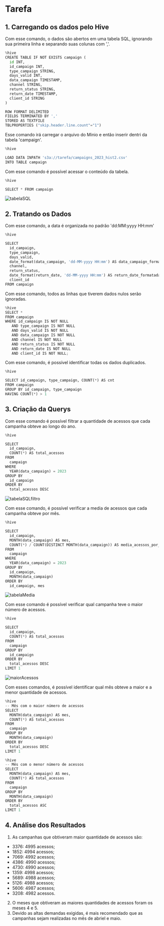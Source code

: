 # Tarefa
## 1. Carregando os dados pelo Hive
Com esse comando, o dados são abertos em uma tabela SQL, ignorando sua primeira linha e separando suas colunas com ','. 
```python
%hive
CREATE TABLE IF NOT EXISTS campaign (
  id INT,
  id_campaign INT,
  type_campaign STRING,
  days_valid INT,
  data_campaign TIMESTAMP,
  channel STRING,
  return_status STRING,
  return_date TIMESTAMP,
  client_id STRING
)

ROW FORMAT DELIMITED
FIELDS TERMINATED BY ','
STORED AS TEXTFILE
TBLPROPERTIES ("skip.header.line.count"="1")
```
Esse comando irá carregar o arquivo do Minio e então inserir dentri da tabela 'campaign'.
```python
%hive

LOAD DATA INPATH 's3a://tarefa/campaigns_2023_hist2.csv'
INTO TABLE campaign
```

Com esse comando é possível acessar o conteúdo da tabela.
```python
%hive

SELECT * FROM campaign
```
![tabelaSQL](https://github.com/user-attachments/assets/88d38694-221c-40a5-b1cc-e60373723da8)

## 2. Tratando os Dados
Com esse comando, a data é organizada no padrão 'dd:MM:yyyy HH:mm'
```python
%hive

SELECT 
  id_campaign,
  type_campaign,
  days_valid,
  date_format(data_campaign, 'dd-MM-yyyy HH:mm') AS data_campaign_formatada,
  channel,
  return_status,
  date_format(return_date, 'dd-MM-yyyy HH:mm') AS return_date_formatada,
  client_id
FROM campaign
```
Com esse comando, todos as linhas que tiverem dados nulos serão ignoradas.
```python
%hive
SELECT *
FROM campaign
WHERE id_campaign IS NOT NULL
   AND type_campaign IS NOT NULL
   AND days_valid IS NOT NULL
   AND data_campaign IS NOT NULL
   AND channel IS NOT NULL
   AND return_status IS NOT NULL
   AND return_date IS NOT NULL
   AND client_id IS NOT NULL;
```
Com esse comando, é possível identificar todas os dados duplicados.
```python
%hive

SELECT id_campaign, type_campaign, COUNT(*) AS cnt
FROM campaign
GROUP BY id_campaign, type_campaign
HAVING COUNT(*) > 1
```
## 3. Criação da Querys
Com esse comando é possível filtrar a quantidade de acessos que cada campanha obteve ao longo do ano.
```python
%hive

SELECT
  id_campaign,
  COUNT(*) AS total_acessos
FROM
  campaign
WHERE
  YEAR(data_campaign) = 2023
GROUP BY
  id_campaign
ORDER BY
  total_acessos DESC
```
![tabelaSQLfiltro](https://github.com/user-attachments/assets/f6a2e632-596d-4c82-bf48-f6363272f433)

Com esse comando, é possível verificar a media de acessos que cada campanha obteve por mês.
```python
%hive

SELECT
  id_campaign,
  MONTH(data_campaign) AS mes,
  COUNT(*) / COUNT(DISTINCT MONTH(data_campaign)) AS media_acessos_por_mes
FROM
  campaign
WHERE
  YEAR(data_campaign) = 2023
GROUP BY
  id_campaign,
  MONTH(data_campaign)
ORDER BY
  id_campaign, mes
```
![tabelaMedia](https://github.com/user-attachments/assets/fb1e589d-ab29-4b00-a0dc-ff470b9cb026)

Com esse comando é possível verificar qual campanha teve o maior número de acessos.
```python
%hive

SELECT
  id_campaign,
  COUNT(*) AS total_acessos
FROM
  campaign
GROUP BY
  id_campaign
ORDER BY
  total_acessos DESC
LIMIT 1
```
![maiorAcessos](https://github.com/user-attachments/assets/e7fc53bc-1007-4888-ac5a-1031a2cfc877)

Com esses comandos, é possível identificar qual mês obteve a maior e a menor quantidade de acessos.
```python
%hive
-- Mês com o maior número de acessos
SELECT
  MONTH(data_campaign) AS mes,
  COUNT(*) AS total_acessos
FROM
  campaign
GROUP BY
  MONTH(data_campaign)
ORDER BY
  total_acessos DESC
LIMIT 1
```
```python
%hive
-- Mês com o menor número de acessos
SELECT
  MONTH(data_campaign) AS mes,
  COUNT(*) AS total_acessos
FROM
  campaign
GROUP BY
  MONTH(data_campaign)
ORDER BY
  total_acessos ASC
LIMIT 1
```

## 4. Análise dos Resultados
1. As campanhas que obtiveram maior quantidade de acessos são:
- 3376: 4995 acessos;
- 1852: 4994 acessos;
- 7069: 4992 acessos;
- 4386: 4990 acessos;
- 4730: 4990 acessos;
- 1359: 4998 acessos;
- 5689: 4988 acessos;
- 5126: 4988 acessos;
- 5606: 4987 acessos;
- 3208: 4982 acessos.

2. O meses que obtiveram as maiores quantidades de acessos foram os meses 4 e 5.
3. Devido as altas demandas exigidas, é mais recomendado que as campanhas sejam realizadas no mês de abriel e maio.
